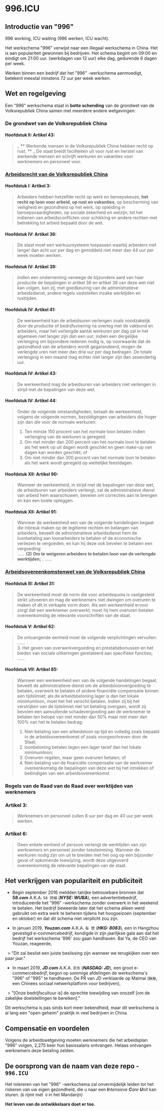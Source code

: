 996.ICU
===

## Introductie van "996"
996 working, ICU waiting (996 werken, ICU wacht).

Het werkschema "996" verwijst naar een illegaal werkschema in China. Het is aan populariteit gewonnen bij bedrijven. Het schema begint om 09:00 en eindigt om 21:00 uur. (werkdagen van 12 uur) elke dag, gedurende 6 dagen per week.

Werken binnen een bedrijf dat het "996" -werkschema aanmoedigt, betekent meestal minstens 72 uur per week werken.

## Wet en regelgeving

Een "996" werkschema staat in **botte schending** van de grondwet van de Volksrepubliek China samen met meerdere andere wetgevingen:

### De grondwet van de Volksrepubliek China

#### Hoofdstuk II: Artikel 43:
> _ ** Werkende mensen in de Volksrepubliek China hebben recht op rust. ** _
> De staat breidt faciliteiten uit voor rust en herstel van werkende mensen en schrijft werkuren en vakanties voor werknemers en personeel voor.

### [Arbeidsrecht van de Volksrepubliek China](http://english.gov.cn/archive/laws_regulations/2014/08/23/content_281474983042473.htm)

#### Hoofdstuk I: Artikel 3:
> Arbeiders hebben hetzelfde recht op werk en beroepskeuze, **het recht op loon voor arbeid**, **op rust en vakanties**, op bescherming van veiligheid en gezondheid op het werk, op opleiding in beroepsvaardigheden, op sociale zekerheid en welzijn, tot het indienen van arbeidsconflicten voor schikking en andere rechten met betrekking tot arbeid bepaald door de wet.

#### Hoofdstuk IV: Artikel 36:
> De staat moet een werkuursysteem toepassen waarbij arbeiders niet langer dan acht uur per dag en gemiddeld niet meer dan 44 uur per week moeten werken.

#### Hoofdstuk IV: Artikel 39:
> Indien een onderneming vanwege de bijzondere aard van haar productie de bepalingen in artikel 36 en artikel 38 van deze wet niet kan volgen, kan zij, met goedkeuring van de administratieve arbeidsdienst, andere regels vaststellen inzake werktijden en rusttijden.

#### Hoofdstuk IV: Artikel 41:
> De werkeenheid kan de arbeidsuren verlengen zoals noodzakelijk door de productie of bedrijfsvoering na overleg met de vakbond en arbeiders, maar het verlengde aantal werkuren per dag zal in het algemeen niet langer zijn dan een uur; indien een dergelijke verlenging om bijzondere redenen nodig is, op voorwaarde dat de gezondheid van de arbeiders wordt gegarandeerd, mogen de verlengde uren niet meer dan drie uur per dag bedragen. De totale verlenging in een maand mag echter niet langer zijn dan zesendertig uur.

#### Hoofdstuk IV: Artikel 43:
> De werkeenheid mag de arbeidsuren van arbeiders niet verlengen in strijd met de bepalingen van deze wet.

#### Hoofdstuk IV: Artikel 44:
> Onder de volgende omstandigheden, betaalt de werkeenheid, volgens de volgende normen, bezoldigingen van arbeiders die hoger zijn dan die voor de normale werkuren:
> 1. Ten minste 150 procent van het normale loon betalen indien verlenging van de werkuren is geregeld;
> 2. Om niet minder dan 200 percent van het normale loon te betalen als het werk op uit dagen wordt geschikt en geen make-up van dagen kan worden geschikt; of
> 3. Om niet minder dan 300 procent van het normale loon te betalen als het werk wordt geregeld op wettelijke feestdagen.

#### Hoofdstuk XII: Artikel 90:
> Wanneer de werkeenheid, in strijd met de bepalingen van deze wet, de arbeidsuren van arbeiders verlengt, zal de administratieve dienst van arbeid hem waarschuwen, bevelen om correcties aan te brengen en kan een boete opleggen.

#### Hoofdstuk XII: Artikel 91:
> Wanneer de werkeenheid een van de volgende handelingen begaat die inbreuk maken op de legitieme rechten en belangen van arbeiders, beveelt de administratieve arbeidsdienst hem de loonbetaling aan loonarbeiders te betalen of de economische verliezen te vergoeden, en kan hij deze ook bevelen te betalen een vergoeding:  
> ......
> __(2) Om te weigeren arbeiders te betalen loon van de verlengde werktijden;__ . 
> ......

### [Arbeidsovereenkomstenwet van de Volksrepubliek China](http://english.gov.cn/archive/laws_regulations/2014/08/23/content_281474983042501.htm)

#### Hoofdstuk III: Artikel 31:
> De werkeenheid moet de norm die voor arbeidsquota is vastgesteld strikt uitvoeren en mag de werknemers niet dwingen om overuren te maken of dit in verkapte vorm doen. Als een werkeenheid ervoor zorgt dat een werknemer overwerkt, moet hij hem overuren betalen overeenkomstig de relevante voorschriften van de staat.

#### Hoofdstuk V: Artikel 62:
> De ontvangende eenheid moet de volgende verplichtingen vervullen:  
> ......  
> 3. Het geven van overwerkvergoeding en prestatiebonussen en het bieden van sociale uitkeringen gerelateerd aan specifieke functies;  
> ......  

#### Hoofdstuk VII: Artikel 85:
> Wanneer een werkeenheid een van de volgende handelingen begaat, beveelt de administratieve dienst om de arbeidsloonvergoeding te betalen, overwerk te betalen of andere financiële compensatie binnen een tijdslimiet; als de arbeidsbeloning lager is dan het lokale minimumloon, moet het het verschil betalen. Indien zij bij het verstrijken van de tijdslimiet niet tot betaling overgaan, wordt zij bevolen een aanvullende schadevergoeding aan de werknemer te betalen ten belope van niet minder dan 50% maar niet meer dan 100% van het te betalen bedrag:
> 1. Niet-betaling van een arbeidsloon op tijd en volledig zoals bepaald in de arbeidsovereenkomst of zoals voorgeschreven door de Staat;
> 2. loonbeloning betalen tegen een lager tarief dan het lokale minimumloon;
> 3. Overuren regelen, maar geen overuren betalen; of
> 4. Niet-betaling van de financiële compensatie van de werknemer overeenkomstig de bepalingen van deze wet bij het intrekken of beëindigen van een arbeidsovereenkomst.

### Regels van de Raad van de Raad over werktijden van werknemers

### Artikel 3:
> Werknemers en personeel zullen 8 uur per dag en 40 uur per week werken.

### Artikel 6:
> Geen enkele eenheid of persoon verlengt de werktijden van zijn werknemers en personeel zonder toestemming. Wanneer de werkuren nodig zijn om uit te breiden met het oog op een bijzonder geval of opkomende toewijzing, wordt deze uitgevoerd overeenkomstig de relevante bepalingen van de staat.

## Het verkrijgen van populariteit en publiciteit

- Begin september 2016 meldden talrijke betrouwbare bronnen dat __*58.com*__ A.K.A. `58 同城` (__*NYSE: WUBA*__), een advertentiebedrijf, introduceerde het "996" -werkschema zonder overwerk in het weekend te betalen. Het bedrijf beweerde later dat het schema alleen werd gebruikt om extra werk te beheren tijdens het hoogseizoen (september en oktober) en dat dit schema niet verplicht zou zijn.

- In januari 2019, __*Youzan.com*__ A.K.A. `有 赞` (__*HKG: 8083*__), een in Hangzhou gevestigd e-commercebedrijf, kondigde in zijn jaarlijkse gala aan dat het bedrijf het werkschema '996' zou gaan handhaven. Bai Ya, de CEO van Youzan, reageerde,

  > "Dit zal beslist een juiste beslissing zijn wanneer we terugkijken over een paar jaar."

- In maart 2019, __*JD.com*__ A.K.A. `京东` (__*NASDAQ: JD*__), een groot e-commercebedrijf, begon op sommige afdelingen de werkschema's "996" of "995" te handhaven. De PR van JD verklaarde op Maimai (`脉脉`, een Chinees sociaal netwerkplatform voor bedrijven),

  > "[Onze bedrijfscultuur is] de oprechte toewijding van onszelf [om de zakelijke doelstellingen te bereiken]."

Dit werkschema is pas sinds kort meer bekendheid, maar dit werkschema is al lang een "open geheim" praktijk in veel bedrijven in China.
## Compensatie en voordelen

Volgens de arbeidswetgeving moeten werknemers die het arbeidsplan "996" volgen, 2,275 keer hun basissalaris ontvangen. Helaas ontvangen werknemers deze betaling zelden.

## De oorsprong van de naam van deze repo - `996.ICU`

Het tolereren van het "996" -werkschema zal onvermijdelijk leiden tot het riskeren van uw eigen gezondheid, die u naar een _**I**ntensieve **C**are **U**nit_ kan sturen. (`6` rijmt met` U` in het Mandarijn)

__Het leven van de ontwikkelaars doet er toe.__
